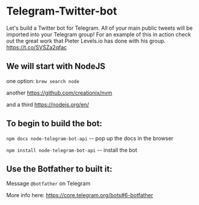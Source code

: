 # Telegram-Twitter-bot

Let's build a Twitter bot for Telegram.  All of your main public tweets will be imported into your Telegram group! For an example of this in action check out the great work that Pieter Levels.io has done with his group. https://t.co/SVSZa2qfac


## We will start with NodeJS

one option: `brew search node`

another https://github.com/creationix/nvm

and a third https://nodejs.org/en/


## To begin to build the bot:

`npm docs node-telegram-bot-api` -- pop up the docs in the browser

`npm install node-telegram-bot-api` -- install the bot




## Use the Botfather to built it:

Message `@botfather` on Telegram

More info here: https://core.telegram.org/bots#6-botfather

